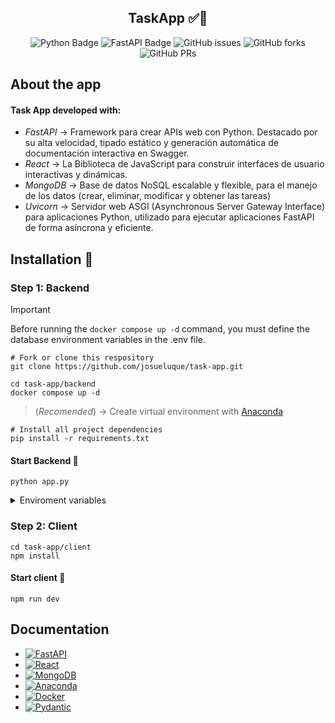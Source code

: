 <div align="center">

<h2>
 TaskApp ✅📝
</h2>

![Python Badge](https://img.shields.io/badge/Python-090a15?logo=python)
![FastAPI Badge](https://img.shields.io/badge/FastAPI-000?logo=fastapi)
![GitHub issues](https://img.shields.io/github/issues/josueluque/task-app)
![GitHub forks](https://img.shields.io/github/forks/josueluque/task-app)
![GitHub PRs](https://img.shields.io/github/issues-pr/josueluque/task-app)

</div>

## About the app

#### Task App developed with:

- _FastAPI_ -> Framework para crear APIs web con Python. Destacado por su alta velocidad, tipado estático y generación automática de documentación interactiva en Swagger.
- _React_ -> La Biblioteca de JavaScript para construir interfaces de usuario interactivas y dinámicas.
- _MongoDB_ -> Base de datos NoSQL escalable y flexible, para el manejo de los datos (crear, eliminar, modificar y obtener las tareas)
- _Uvicorn_ -> Servidor web ASGI (Asynchronous Server Gateway Interface) para aplicaciones Python, utilizado para ejecutar aplicaciones FastAPI de forma asíncrona y eficiente.

## Installation 🔧

### Step 1: Backend

> [!IMPORTANT]
> Before running the `docker compose up -d` command, you must define the database environment variables in the .env file.

```
# Fork or clone this respository
git clone https://github.com/josueluque/task-app.git

cd task-app/backend
docker compose up -d
```

> (_Recomended_) -> Create virtual environment with [Anaconda](https://www.anaconda.com/download)

```
# Install all project dependencies
pip install -r requirements.txt
```

#### Start Backend 🚀

```
python app.py
```

<details>
	<summary>Enviroment variables</summary>
	
- MongoDB:
	```env
  MONGO_HOST= localhost
  MONGO_USER= root
  MONGO_PASSWORD= mongo
  MONGO_PORT= 27017	
  ```
- Client:
  ```env
  FRONTEND_HOST= http://localhost:5173
  ```

  </details>

### Step 2: Client

```
cd task-app/client
npm install
```

#### Start client 🚀

```
npm run dev
```

## Documentation

- [![FastAPI][fastapi-badge]][fastapi-url]
- [![React][react-badge]][react-url]
- [![MongoDB][mongodb-badge]][mongodb-url]
- [![Anaconda][anaconda-badge]][anaconda-url]
- [![Docker][docker-badge]][docker-url]
- [![Pydantic][pydantic-badge]][pydantic-url]

<!-- Variables -->

[fastapi-badge]: https://img.shields.io/badge/fastapi-000?style=for-the-badge&logo=fastapi
[fastapi-url]: https://fastapi.tiangolo.com/
[anaconda-badge]: https://img.shields.io/badge/anaconda-000?style=for-the-badge&logo=anaconda
[anaconda-url]: https://docs.anaconda.com/free/anaconda/configurations/switch-environment/
[docker-badge]: https://img.shields.io/badge/docker-000?style=for-the-badge&logo=docker
[docker-url]: https://docs.docker.com/
[pydantic-badge]: https://img.shields.io/badge/pydantic-000?style=for-the-badge&logo=pydantic
[pydantic-url]: https://docs.pydantic.dev/latest/
[react-badge]: https://img.shields.io/badge/react-000?style=for-the-badge&logo=react
[react-url]: https://es.react.dev/
[mongodb-badge]: https://img.shields.io/badge/mongodb-000?style=for-the-badge&logo=mongodb
[mongodb-url]: https://www.mongodb.com/docs/manual/crud/
